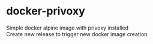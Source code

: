 # docker-privoxy
Simple docker alpine image with privoxy installed<br>
Create new release to trigger new docker image creation
